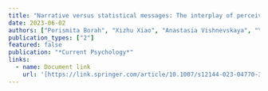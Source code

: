 ```yaml
---
title: "Narrative versus statistical messages: The interplay of perceived susceptibility and misperceptions on vaccine intention"
date: 2023-06-02
authors: ["Porismita Borah", "Xizhu Xiao", "Anastasia Vishnevskaya", "Yan Su"]
publication_types: ["2"]
featured: false
publication: "*Current Psychology*"
links:
  - name: Document link
    url: '[https://link.springer.com/article/10.1007/s12144-023-04770-3]'
---
```

